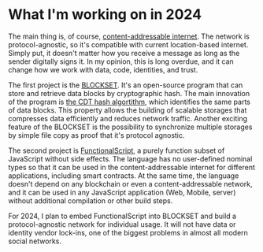 # What I'm working on in 2024

The main thing is, of course, [content-addressable internet](https://medium.com/@sergeyshandar/web3-foundation-e48a475139c2). The network is protocol-agnostic, so it's compatible with current location-based internet. Simply put, it doesn't matter how you receive a message as long as the sender digitally signs it. In my opinion, this is long overdue, and it can change how we work with data, code, identities, and trust.

The first project is the [BLOCKSET](https://medium.com/@sergeyshandar/blockset-v0-2-b43c03bac182). It's an open-source program that can store and retrieve data blocks by cryptographic hash. The main innovation of the program is [the CDT hash algortithm](...), which identifies the same parts of data blocks. This property allows the building of scalable storages that compresses data efficiently and reduces network traffic. Another exciting feature of the BLOCKSET is the possibility to synchronize multiple storages by simple file copy as proof that it's protocol agnostic.

The second project is [FunctionalScript](https://medium.com/@sergeyshandar/purely-functional-programming-in-javascript-91114b1b2dff), a purely function subset of JavaScript without side effects. The language has no user-defined nominal types so that it can be used in the content-addressable internet for different applications, including smart contracts. At the same time, the language doesn't depend on any blockchain or even a content-addressable network, and it can be used in any JavaScript application (Web, Mobile, server) without additional compilation or other build steps.

For 2024, I plan to embed FunctionalScript into BLOCKSET and build a protocol-agnostic network for individual usage. It will not have data or identity vendor lock-ins, one of the biggest problems in almost all modern social networks.
